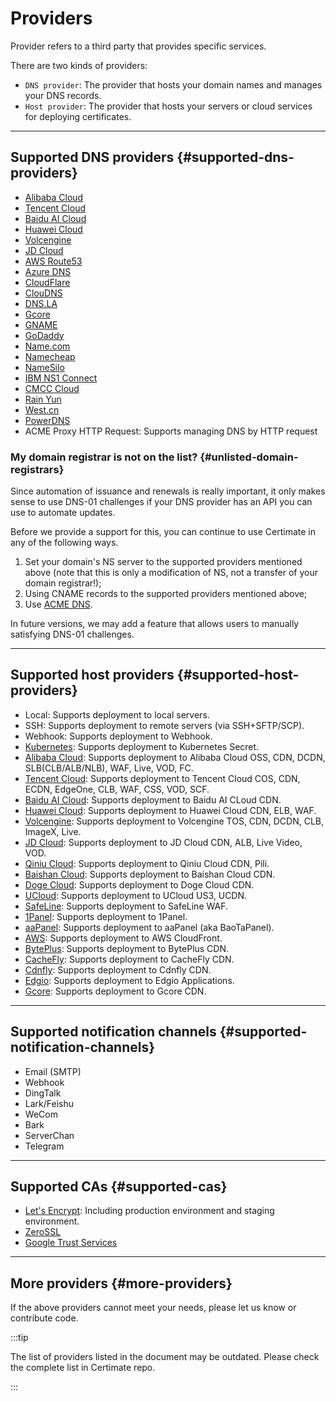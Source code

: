 ﻿# Providers

Provider refers to a third party that provides specific services.

There are two kinds of providers:

- `DNS provider`: The provider that hosts your domain names and manages your DNS records.
- `Host provider`: The provider that hosts your servers or cloud services for deploying certificates.

---

## Supported DNS providers {#supported-dns-providers}

- [Alibaba Cloud](https://www.alibabacloud.com/)
- [Tencent Cloud](https://www.tencentcloud.com/)
- [Baidu AI Cloud](https://intl.cloud.baidu.com/)
- [Huawei Cloud](https://www.huaweicloud.com/)
- [Volcengine](https://www.volcengine.com/)
- [JD Cloud](https://www.jdcloud.com/)
- [AWS Route53](https://aws.amazon.com/route53/)
- [Azure DNS](https://azure.microsoft.com/)
- [CloudFlare](https://www.cloudflare.com/)
- [ClouDNS](https://www.cloudns.net/)
- [DNS.LA](https://www.dns.la/)
- [Gcore](https://gcore.com/)
- [GNAME](https://www.gname.com/)
- [GoDaddy](https://www.godaddy.com/)
- [Name.com](https://www.name.com/)
- [Namecheap](https://www.namecheap.com/)
- [NameSilo](https://www.namesilo.com/)
- [IBM NS1 Connect](https://www.ibm.com/products/ns1-connect/)
- [CMCC Cloud](https://ecloud.10086.cn/)
- [Rain Yun](https://www.rainyun.com/)
- [West.cn](https://www.west.cn/)
- [PowerDNS](https://www.powerdns.com/)
- ACME Proxy HTTP Request: Supports managing DNS by HTTP request

### My domain registrar is not on the list? {#unlisted-domain-registrars}

Since automation of issuance and renewals is really important, it only makes sense to use DNS-01 challenges if your DNS provider has an API you can use to automate updates.

Before we provide a support for this, you can continue to use Certimate in any of the following ways.

1. Set your domain's NS server to the supported providers mentioned above (note that this is only a modification of NS, not a transfer of your domain registrar!);
2. Using CNAME records to the supported providers mentioned above;
3. Use [ACME DNS](https://github.com/joohoi/acme-dns).

In future versions, we may add a feature that allows users to manually satisfying DNS-01 challenges.

---

## Supported host providers {#supported-host-providers}

- Local: Supports deployment to local servers.
- SSH: Supports deployment to remote servers (via SSH+SFTP/SCP).
- Webhook: Supports deployment to Webhook.
- [Kubernetes](https://kubernetes.io/): Supports deployment to Kubernetes Secret.
- [Alibaba Cloud](https://www.alibabacloud.com/): Supports deployment to Alibaba Cloud OSS, CDN, DCDN, SLB(CLB/ALB/NLB), WAF, Live, VOD, FC.
- [Tencent Cloud](https://www.tencentcloud.com/): Supports deployment to Tencent Cloud COS, CDN, ECDN, EdgeOne, CLB, WAF, CSS, VOD, SCF.
- [Baidu AI Cloud](https://intl.cloud.baidu.com/): Supports deployment to Baidu AI CLoud CDN.
- [Huawei Cloud](https://www.huaweicloud.com/): Supports deployment to Huawei Cloud CDN, ELB, WAF.
- [Volcengine](https://www.volcengine.com/): Supports deployment to Volcengine TOS, CDN, DCDN, CLB, ImageX, Live.
- [JD Cloud](https://www.jdcloud.com/): Supports deployment to JD Cloud CDN, ALB, Live Video, VOD.
- [Qiniu Cloud](https://www.qiniu.com/): Supports deployment to Qiniu Cloud CDN, Pili.
- [Baishan Cloud](https://intl.baishancloud.com/): Supports deployment to Baishan Cloud CDN.
- [Doge Cloud](https://www.dogecloud.com/): Supports deployment to Doge Cloud CDN.
- [UCloud](https://www.ucloud-global.com/): Supports deployment to UCloud US3, UCDN.
- [SafeLine](https://waf.chaitin.com/): Supports deployment to SafeLine WAF.
- [1Panel](https://1panel.pro/): Supports deployment to 1Panel.
- [aaPanel](https://www.aapanel.com/): Supports deployment to aaPanel (aka BaoTaPanel).
- [AWS](https://aws.amazon.com/): Supports deployment to AWS CloudFront.
- [BytePlus](https://www.byteplus.com/): Supports deployment to BytePlus CDN.
- [CacheFly](https://www.cachefly.com/): Supports deployment to CacheFly CDN.
- [Cdnfly](https://www.cdnfly.cn/): Supports deployment to Cdnfly CDN.
- [Edgio](https://edg.io/): Supports deployment to Edgio Applications.
- [Gcore](https://gcore.com/): Supports deployment to Gcore CDN.

---

## Supported notification channels {#supported-notification-channels}

- Email (SMTP)
- Webhook
- DingTalk
- Lark/Feishu
- WeCom
- Bark
- ServerChan
- Telegram

---

## Supported CAs {#supported-cas}

- [Let's Encrypt](https://letsencrypt.org/): Including production environment and staging environment.
- [ZeroSSL](https://zerossl.com/)
- [Google Trust Services](https://pki.goog/)

---

## More providers {#more-providers}

If the above providers cannot meet your needs, please let us know or contribute code.

:::tip

The list of providers listed in the document may be outdated. Please check the complete list in Certimate repo.

:::
